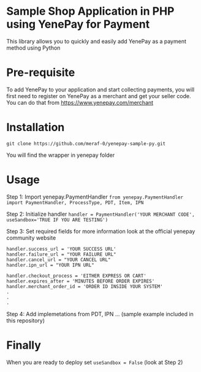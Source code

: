 # Sample Shop Application in PHP using YenePay for Payment

This library allows you to quickly and easily add YenePay as a payment method using Python

# Pre-requisite

To add YenePay to your application and start collecting payments, you will first need to register on YenePay as a merchant and get your seller code. You can do that from https://www.yenepay.com/merchant

# Installation

```git clone https://github.com/meraf-0/yenepay-sample-py.git```

You will find the wrapper in yenepay folder

# Usage

Step 1: Import yenepay.PaymentHandler
```from yenepay.PaymentHandler import PaymentHandler, ProcessType, PDT, Item, IPN```

Step 2: Initialize handler
```handler = PaymentHandler('YOUR MERCHANT CODE', useSandbox='TRUE IF YOU ARE TESTING')```

Step 3: Set required fields for more information look at the official yenepay community website
```
handler.success_url = 'YOUR SUCCESS URL'
handler.failure_url = "YOUR FAILURE URL"
handler.cancel_url = "YOUR CANCEL URL"
handler.ipn_url = "YOUR IPN URL"

handler.checkout_process = 'EITHER EXPRESS OR CART'
handler.expires_after = 'MINUTES BEFORE ORDER EXPIRES'
handler.merchant_order_id = 'ORDER ID INSIDE YOUR SYSTEM'
.
.
.
```

Step 4: Add implemetations from PDT, IPN ... (sample example included in this repository)

# Finally
 When you are ready to deploy set ```useSandbox = False``` (look at Step 2)



